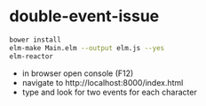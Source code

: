 # double-event-issue
```sh
bower install
elm-make Main.elm --output elm.js --yes
elm-reactor
```
- in browser open console (F12)
- navigate to http://localhost:8000/index.html
- type and look for two events for each character